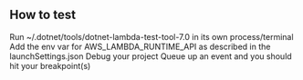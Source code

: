 ## How to test
Run ~/.dotnet/tools/dotnet-lambda-test-tool-7.0 in its own process/terminal
Add the env var for AWS_LAMBDA_RUNTIME_API as described in the launchSettings.json
Debug your project
Queue up an event and you should hit your breakpoint(s)